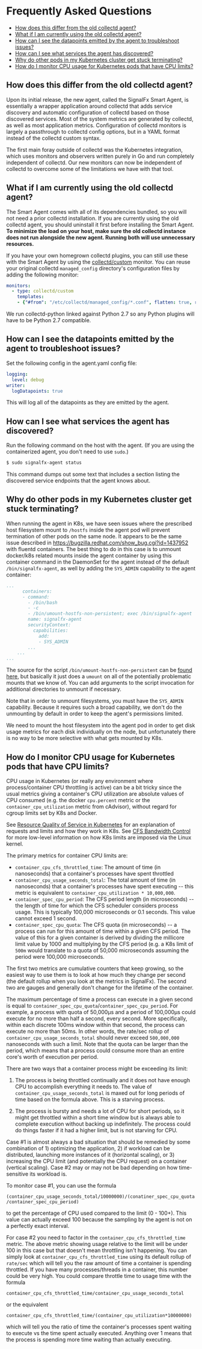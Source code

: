 # Frequently Asked Questions

- [How does this differ from the old collectd agent?](#how-does-this-differ-from-the-old-collectd-agent)
- [What if I am currently using the old collectd agent?](#what-if-I-am-currently-using-the-old-collectd-agent)
- [How can I see the datapoints emitted by the agent to troubleshoot issues?](#how-can-I-see-the-datapoints-emitted-by-the-agent-to-troubleshoot-issues)
- [How can I see what services the agent has discovered?](#how-can-I-see-what-services-the-agent-has-discovered)
- [Why do other pods in my Kubernetes cluster get stuck terminating?](#why-do-other-pods-in-my-kubernetes-cluster-get-stuck-terminating)
- [How do I monitor CPU usage for Kubernetes pods that have CPU limits?](#how-do-i-monitor-cpu-usage-for-kubernetes-pods-that-have-cpu-limits)


## How does this differ from the old collectd agent?

Upon its initial release, the new agent, called the SignalFx Smart Agent, is
essentially a wrapper application around collectd that adds service discovery
and automatic configuration of collectd based on those discovered services.
Most of the system metrics are generated by collectd, as well as most
application metrics. Configuration of collectd monitors is largely a
passthrough to collectd config options, but in a YAML format instead of the
collectd custom syntax.

The first main foray outside of collectd was the Kubernetes integration, which
uses monitors and observers written purely in Go and run completely independent
of collectd.  Our new monitors can now be independent of collectd to overcome
some of the limitations we have with that tool.


## What if I am currently using the old collectd agent?

The Smart Agent comes with all of its dependencies bundled, so you will not
need a prior collectd installation. If you are currently using the old collectd
agent, you should uninstall it first before installing the Smart Agent.  
**To minimize the load on your host, make sure the old collectd instance
does not run alongside the new agent. Running both will use unnecessary
resources.**

If you have your own homegrown collectd plugins, you can still use these with
the Smart Agent by using the [collectd/custom](./monitors/collectd-custom.md)
monitor.  You can reuse your original collectd `managed_config` directory's
configuration files by adding the following monitor:

```yaml
monitors:
  - type: collectd/custom
    templates:
    - {"#from": "/etc/collectd/managed_config/*.conf", flatten: true, raw: true}
```

We run collectd-python linked against Python 2.7 so any Python plugins will
have to be Python 2.7 compatible.


## How can I see the datapoints emitted by the agent to troubleshoot issues?

Set the following config in the agent.yaml config file:

```yaml
logging:
  level: debug
writer:
  logDatapoints: true
```

This will log all of the datapoints as they are emitted by the agent.


## How can I see what services the agent has discovered?

Run the following command on the host with the agent. (If you are using the
containerized agent, you don't need to use `sudo`.)

```sh
$ sudo signalfx-agent status
```

This command dumps out some text that includes a section listing the discovered
service endpoints that the agent knows about.


## Why do other pods in my Kubernetes cluster get stuck terminating?

When running the agent in K8s, we have seen issues where the prescribed host
filesystem mount to `/hostfs` inside the agent pod will prevent termination of
other pods on the same node.  It appears to be the same issue described in
https://bugzilla.redhat.com/show_bug.cgi?id=1437952 with fluentd containers.
The best thing to do in this case is to unmount docker/k8s related mounts
inside the agent container by using this container command in the DaemonSet for
the agent instead of the default `/bin/signalfx-agent`, as well by adding the
`SYS_ADMIN` capability to the agent container:

```yaml
...
      containers:
      - command:
        - /bin/bash
        - -c
        - /bin/umount-hostfs-non-persistent; exec /bin/signalfx-agent
        name: signalfx-agent
        securityContext:
          capabilities:
            add:
            - SYS_ADMIN
        ...
    ...
...
```

The source for the script `/bin/umount-hostfs-non-persistent` can be [found
here](https://github.com/signalfx/signalfx-agent/blob/master/scripts/umount-hostfs-non-persistent),
but basically it just does a `umount` on all of the potentially problematic
mounts that we know of.  You can add arguments to the script invocation for
additional directories to unmount if necessary.

Note that in order to unmount filesystems, you must have the `SYS_ADMIN`
capability.  Because it requires such a broad capability, we don't do the
unmounting by default in order to keep the agent's permissions limited.

We need to mount the host filesystem into the agent pod in order to get disk usage
metrics for each disk individually on the node, but unfortunately there is no
way to be more selective with what gets mounted by K8s.


## How do I monitor CPU usage for Kubernetes pods that have CPU limits?

CPU usage in Kubernetes (or really any environment where process/container CPU
throttling is active) can be a bit tricky since the usual metrics giving a
container's CPU utilization are absolute values of CPU consumed (e.g. the
docker `cpu.percent` metric or the `container_cpu_utilization` metric from
cAdvisor), without regard for cgroup limits set by K8s and Docker.

See [Resource Quality of Service in
Kubernetes](https://github.com/kubernetes/community/blob/06a069714aaeddf4a0d5817901eede231ddf1424/contributors/design-proposals/node/resource-qos.md)
for an explanation of requests and limits and how they work in K8s.  See [CFS
Bandwidth
Control](https://www.kernel.org/doc/Documentation/scheduler/sched-bwc.txt) for
more low-level information on how K8s limits are imposed via the Linux kernel.

The primary metrics for container CPU limits are:

 - `container_cpu_cfs_throttled_time`: The amount of time (in nanoseconds) that
     a container's processes have spent throttled
 - `container_cpu_usage_seconds_total`: The total amount of time (in
     nanoseconds) that a container's processes have spent executing -- this
     metric is equivalent to `container_cpu_utilization * 10,000,000`.
 - `container_spec_cpu_period`: The CFS period length (in microseconds) -- the
     length of time for which the CFS scheduler considers process usage.  This
     is typically 100,000 microseconds or 0.1 seconds.  This value cannot
     exceed 1 second.
 - `container_spec_cpu_quota`: The CFS quota (in microseconds) -- a process can
     run for this amount of time within a given CFS period.  The value of this
     for a given container is derived by dividing the millicore limit value
     by 1000 and multiplying by the CFS period (e.g. a K8s limit of `500m`
     would translate to a quota of 50,000 microseconds assuming the period were
     100,000 microseconds.

The first two metrics are cumulative counters that keep growing, so the easiest
way to use them is to look at how much they change per second (the default
rollup when you look at the metrics in SignalFx).  The second two are gauges
and generally don't change for the lifetime of the container.

The maximum percentage of time a process can execute in a given second is equal
to `container_spec_cpu_quota`/`container_spec_cpu_period`.  For example, a
process with quota of 50,000µs and a period of 100,000µs could execute for no
more than half a second, every second.  More specifically, within each discrete
100ms window within that second, the process can execute no more than 50ms.  In
other words, the rate/sec rollup of `container_cpu_usage_seconds_total` should
never exceed `500,000,000` nanoseconds with such a limit.  Note that the quota
can be larger than the period, which means that a process could consume more
than an entire core's worth of execution per period.

There are two ways that a container process might be exceeding its limit:

1) The process is being throttled continually and it does not have enough CPU
to accomplish everything it needs to.  The value of
`container_cpu_usage_seconds_total` is maxed out for long periods of time based
on the formula above. This is a starving process.

2) The process is bursty and needs a lot of CPU for short periods, so it might
get throttled within a short time window but is always able to complete
execution without backing up indefinitely.  The process could do things faster
if it had a higher limit, but is not starving for CPU.

Case #1 is almost always a bad situation that should be remedied by some
combination of 1) optimizing the application, 2) if workload can be
distributed, launching more instances of it (horizontal scaling), or 3)
increasing the CPU limit (and potentially the CPU request) on a container
(vertical scaling). Case #2 may or may not be bad depending on how
time-sensitive its workload is.

To monitor case #1, you can use the formula

`(container_cpu_usage_seconds_total/10000000)/(conatiner_spec_cpu_quota/container_spec_cpu_period)`

to get the percentage of CPU used compared to the limit (0 - 100+).  This value
can actually exceed 100 because the sampling by the agent is not on a perfectly
exact interval.

For case #2 you need to factor in the `container_cpu_cfs_throttled_time`
metric.  The above metric showing usage relative to the limit will be under 100
in this case but that doesn't mean throttling isn't happening.  You can simply
look at `container_cpu_cfs_throttled_time` using its default rollup of
`rate/sec` which will tell you the raw amount of time a container is spending
throttled.  If you have many processes/threads in a container, this number
could be very high.  You could compare throttle time to usage time with the
formula 

`container_cpu_cfs_throttled_time/container_cpu_usage_seconds_total`

or the equivalent

`container_cpu_cfs_throttled_time/(container_cpu_utilization*10000000)`

which will tell you the ratio of time the container's processes spent waiting
to execute vs the time spent actually executed.  Anything over 1 means that the
process is spending more time waiting than actually executing.
